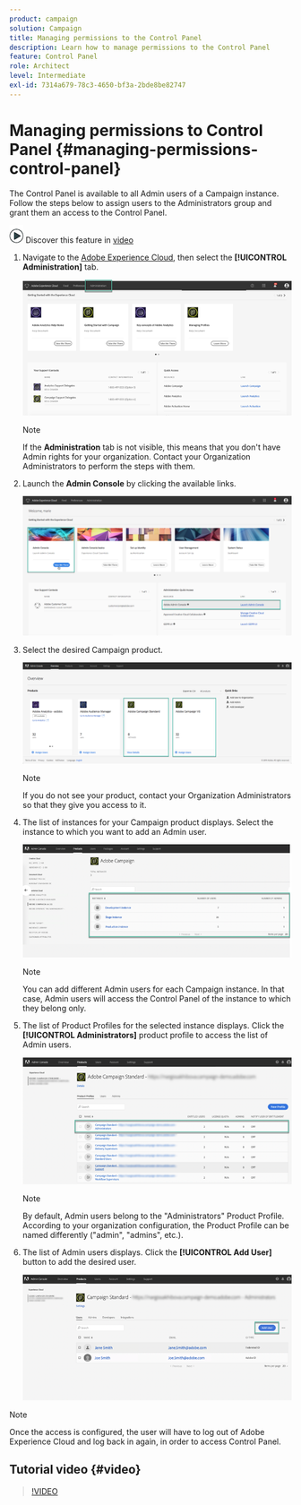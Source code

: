 ```yaml
---
product: campaign
solution: Campaign 
title: Managing permissions to the Control Panel
description: Learn how to manage permissions to the Control Panel
feature: Control Panel
role: Architect
level: Intermediate
exl-id: 7314a679-78c3-4650-bf3a-2bde8be82747
---
```

# Managing permissions to Control Panel {#managing-permissions-control-panel}

The Control Panel is available to all Admin users of a Campaign instance. Follow the steps below to assign users to the Administrators group and grant them an access to the Control Panel.

![](assets/do-not-localize/how-to-video.png) Discover this feature in [video](../../discover/using/managing-permissions.md#video)

1. Navigate to the [Adobe Experience Cloud](https://experiencecloud.adobe.com/), then select the **[!UICONTROL Administration]** tab.

    ![](assets/do-not-localize/control_panel_add_user1.png)

    >[!NOTE]
    >
    >If the <b>Administration</b> tab is not visible, this means that you don't have Admin rights for your organization. Contact your Organization Administrators to perform the steps with them.

1. Launch the **Admin Console** by clicking the available links.

    ![](assets/do-not-localize/control_panel_admin1.png)

1. Select the desired Campaign product.

    ![](assets/do-not-localize/control_panel_add_user3.png)

    >[!NOTE]
    >
    >If you do not see your product, contact your Organization Administrators so that they give you access to it.

1. The list of instances for your Campaign product displays. Select the instance to which you want to add an Admin user.

    ![](assets/do-not-localize/control_panel_add_user4.png)

    >[!NOTE]
    >
    >You can add different Admin users for each Campaign instance. In that case, Admin users will access the Control Panel of the instance to which they belong only.

1. The list of Product Profiles for the selected instance displays. Click the **[!UICONTROL Administrators]** product profile to access the list of Admin users.

    ![](assets/do-not-localize/control_panel_add_user_5.png)

    >[!NOTE]
    >
    >By default, Admin users belong to the "Administrators" Product Profile. According to your organization configuration, the Product Profile can be named differently ("admin", "admins", etc.).

1. The list of Admin users displays. Click the **[!UICONTROL Add User]** button to add the desired user.

    ![](assets/do-not-localize/control_panel_add_user_6.png)

>[!NOTE]
>
>Once the access is configured, the user will have to log out of Adobe Experience Cloud and log back in again, in order to access Control Panel.

## Tutorial video {#video}

>[!VIDEO](https://video.tv.adobe.com/v/27147?quality=12)
